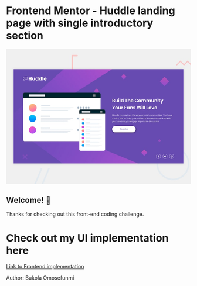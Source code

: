 # Frontend Mentor - Huddle landing page with single introductory section

![Design preview for the Huddle landing page with single introductory section](./design/desktop-preview.jpg)

## Welcome! 👋

Thanks for checking out this front-end coding challenge.

# Check out my UI implementation here
[Link to Frontend implementation](https://huddle-landing-page-with-single-introductory-section-nu.vercel.app/)

Author: Bukola Omosefunmi
